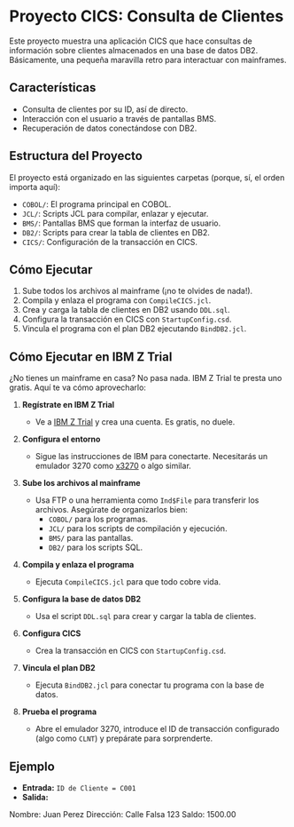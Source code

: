 # Proyecto CICS: Consulta de Clientes

Este proyecto muestra una aplicación CICS que hace consultas de información sobre clientes almacenados en una base de datos DB2. Básicamente, una pequeña maravilla retro para interactuar con mainframes.

## Características
- Consulta de clientes por su ID, así de directo.
- Interacción con el usuario a través de pantallas BMS.
- Recuperación de datos conectándose con DB2.

## Estructura del Proyecto
El proyecto está organizado en las siguientes carpetas (porque, sí, el orden importa aquí):
- `COBOL/`: El programa principal en COBOL.
- `JCL/`: Scripts JCL para compilar, enlazar y ejecutar.
- `BMS/`: Pantallas BMS que forman la interfaz de usuario.
- `DB2/`: Scripts para crear la tabla de clientes en DB2.
- `CICS/`: Configuración de la transacción en CICS.

## Cómo Ejecutar
1. Sube todos los archivos al mainframe (¡no te olvides de nada!).
2. Compila y enlaza el programa con `CompileCICS.jcl`.
3. Crea y carga la tabla de clientes en DB2 usando `DDL.sql`.
4. Configura la transacción en CICS con `StartupConfig.csd`.
5. Vincula el programa con el plan DB2 ejecutando `BindDB2.jcl`.

## Cómo Ejecutar en IBM Z Trial
¿No tienes un mainframe en casa? No pasa nada. IBM Z Trial te presta uno gratis. Aquí te va cómo aprovecharlo:

1. **Regístrate en IBM Z Trial**  
   - Ve a [IBM Z Trial](https://www.ibm.com/it-infrastructure/z/trial) y crea una cuenta. Es gratis, no duele.

2. **Configura el entorno**  
   - Sigue las instrucciones de IBM para conectarte. Necesitarás un emulador 3270 como [x3270](http://x3270.bgp.nu/) o algo similar.

3. **Sube los archivos al mainframe**  
   - Usa FTP o una herramienta como `Ind$File` para transferir los archivos. Asegúrate de organizarlos bien:
     - `COBOL/` para los programas.
     - `JCL/` para los scripts de compilación y ejecución.
     - `BMS/` para las pantallas.
     - `DB2/` para los scripts SQL.

4. **Compila y enlaza el programa**  
   - Ejecuta `CompileCICS.jcl` para que todo cobre vida.

5. **Configura la base de datos DB2**  
   - Usa el script `DDL.sql` para crear y cargar la tabla de clientes.

6. **Configura CICS**  
   - Crea la transacción en CICS con `StartupConfig.csd`.

7. **Vincula el plan DB2**  
   - Ejecuta `BindDB2.jcl` para conectar tu programa con la base de datos.

8. **Prueba el programa**  
   - Abre el emulador 3270, introduce el ID de transacción configurado (algo como `CLNT`) y prepárate para sorprenderte.

## Ejemplo
- **Entrada:** `ID de Cliente = C001`
- **Salida:**

Nombre: Juan Perez
Dirección: Calle Falsa 123
Saldo: 1500.00
